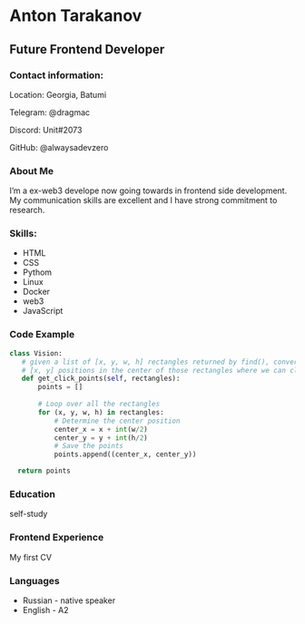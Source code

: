 # Anton Tarakanov
## Future Frontend Developer

### Contact information:
Location: Georgia, Batumi

Telegram: @dragmac

Discord: Unit#2073

GitHub: @alwaysadevzero

### About Me

I’m a ex-web3 develope now going towards in frontend side development. My communication skills are excellent and I have strong commitment to research.

### Skills:
- HTML
- CSS
- Pythom
- Linux
- Docker
- web3
- JavaScript

### Code Example
```python
class Vision:
   # given a list of [x, y, w, h] rectangles returned by find(), convert those into a list of
   # [x, y] positions in the center of those rectangles where we can click on those found items
   def get_click_points(self, rectangles):
       points = []
       
       # Loop over all the rectangles
       for (x, y, w, h) in rectangles:
           # Determine the center position
           center_x = x + int(w/2)
           center_y = y + int(h/2)
           # Save the points
           points.append((center_x, center_y))

  return points

```
### Education
self-study
  
### Frontend Experience
My first CV

### Languages
+ Russian - native speaker
+ English - A2
